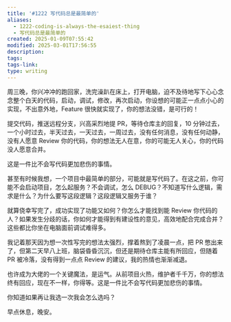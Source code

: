 ```yaml
---
title: '#1222 写代码总是最简单的'
aliases:
  - 1222-coding-is-always-the-esaiest-thing
  - 写代码总是最简单的
created: 2025-01-09T07:55:42
modified: 2025-03-01T17:56:55
description: 
tags: 
tags-link: 
type: writing
---
```


周三晚，你兴冲冲的跑回家，洗完澡趴在床上，打开电脑，迫不及待地写下心心念念整个白天的代码，启动，调试，修改，再次启动，你设想的可能正一点点小心的实现，不出意外地，Feature 很快就实现了，你的想法没错，是可行的！

提交代码，推送远程分支，兴高采烈地提 PR，等待仓库主的回复，10 分钟过去，一个小时过去，半天过去，一天过去，一周过去，没有任何消息，没有任何动静，没有人愿意 Review 你的代码，你的想法无人在意，你的可能无人关心，你的代码没人愿意合并。

这是一件比不会写代码更加悲伤的事情。

甚至有时候我想，一个项目中最简单的部分，可能就是写代码了。在这之前，你可能不会启动项目，怎么起服务？不会调试，怎么 DEBUG？不知道写什么逻辑，需求是什么？为什么要写这段逻辑？这段逻辑又服务于谁？

就算侥幸写完了，成功实现了功能又如何？你怎么才能找到能 Review 你代码的人？如果发生分歧的话，你如何才能得到有建设性的意见，高效地配合完成合并？这些都比你坐在电脑面前调试难得多。

我记着那天因为想一次性写完的想法太强烈，撑着熬到了凌晨一点，把 PR 憋出来了，但第二天早八上班，脑袋昏昏沉沉，但还是期待仓库主能有所回应，但随着 PR 被冷落，没有得到一点点 Review 的建议，我的热情也渐渐减退。

也许成为大佬的一个关键魔法，是运气。从前项目火热，维护者千千万，你的想法终有回应，现在不一样，你得等。这是一件比不会写代码更加悲伤的事情。

你知道如果再让我选一次我会怎么选吗？

早点休息，晚安。

<!--
一旦启动项目，学会调试，你总会有实现功能的一天。好事多磨。
-->
